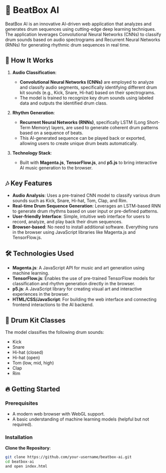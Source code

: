 # 🎤 BeatBox AI

BeatBox AI is an innovative AI-driven web application that analyzes and generates drum sequences using cutting-edge deep learning techniques. The application leverages Convolutional Neural Networks (CNNs) to classify drum sounds based on audio spectrograms and Recurrent Neural Networks (RNNs) for generating rhythmic drum sequences in real time.

## 🚀 How It Works

1. **Audio Classification**:
   - **Convolutional Neural Networks (CNNs)** are employed to analyze and classify audio segments, specifically identifying different drum kit sounds (e.g., Kick, Snare, Hi-hat) based on their spectrograms.
   - The model is trained to recognize key drum sounds using labeled data and outputs the identified drum class.

2. **Rhythm Generation**:
   - **Recurrent Neural Networks (RNNs)**, specifically LSTM (Long Short-Term Memory) layers, are used to generate coherent drum patterns based on a sequence of beats.
   - This AI-generated sequence can be played back or exported, allowing users to create unique drum beats automatically.

3. **Technology Stack**:
   - Built with **Magenta.js**, **TensorFlow.js**, and **p5.js** to bring interactive AI music generation to the browser.

## 🎶 Key Features

- **Audio Analysis**: Uses a pre-trained CNN model to classify various drum sounds such as Kick, Snare, Hi-hat, Tom, Clap, and Rim.
- **Real-time Drum Sequence Generation**: Leverages an LSTM-based RNN to generate drum rhythms based on user input or pre-defined patterns.
- **User-friendly Interface**: Simple, intuitive web interface for users to record, analyze, and play back their drum sequences.
- **Browser-based**: No need to install additional software. Everything runs in the browser using JavaScript libraries like Magenta.js and TensorFlow.js.

## 🛠️ Technologies Used

- **Magenta.js**: A JavaScript API for music and art generation using machine learning.
- **TensorFlow.js**: Enables the use of pre-trained TensorFlow models for classification and rhythm generation directly in the browser.
- **p5.js**: A JavaScript library for creating visual art and interactive experiences in the browser.
- **HTML/CSS/JavaScript**: For building the web interface and connecting frontend interactions to the AI backend.

## 🥁 Drum Kit Classes

The model classifies the following drum sounds:
- Kick
- Snare
- Hi-hat (closed)
- Hi-hat (open)
- Tom (low, mid, high)
- Clap
- Rim

## 🔥 Getting Started

### Prerequisites

- A modern web browser with WebGL support.
- A basic understanding of machine learning models (helpful but not required).

### Installation

**Clone the Repository**:
   ```bash
   git clone https://github.com/your-username/beatbox-ai.git
   cd beatbox-ai
   and open index.html
   ```

